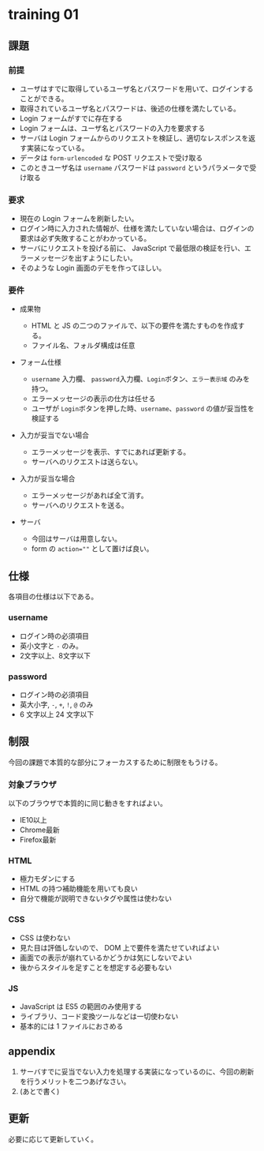 # training 01

## 課題

### 前提

- ユーザはすでに取得しているユーザ名とパスワードを用いて、ログインすることができる。
- 取得されているユーザ名とパスワードは、後述の仕様を満たしている。
- Login フォームがすでに存在する
- Login フォームは、ユーザ名とパスワードの入力を要求する
- サーバは Login フォームからのリクエストを検証し、適切なレスポンスを返す実装になっている。
 - データは `form-urlencoded` な POST リクエストで受け取る
 - このときユーザ名は `username` パスワードは `password` というパラメータで受け取る

### 要求

- 現在の Login フォームを刷新したい。
- ログイン時に入力された情報が、仕様を満たしていない場合は、ログインの要求は必ず失敗することがわかっている。
- サーバにリクエストを投げる前に、 JavaScript で最低限の検証を行い、エラーメッセージを出すようにしたい。
- そのような Login 画面のデモを作ってほしい。


### 要件

- 成果物
  - HTML と JS の二つのファイルで、以下の要件を満たすものを作成する。
  - ファイル名、フォルダ構成は任意

- フォーム仕様
  - `username` 入力欄、 `password`入力欄、`Login`ボタン、`エラー表示域` のみを持つ。
  - エラーメッセージの表示の仕方は任せる
  - ユーザが `Login`ボタンを押した時、`username`、`password` の値が妥当性を検証する

- 入力が妥当でない場合
  - エラーメッセージを表示、すでにあれば更新する。
  - サーバへのリクエストは送らない。

- 入力が妥当な場合
  - エラーメッセージがあれば全て消す。
  - サーバへのリクエストを送る。

- サーバ
  - 今回はサーバは用意しない。
  - form の `action=""` として置けば良い。


## 仕様

各項目の仕様は以下である。

### username

- ログイン時の必須項目
- 英小文字と `-` のみ。
- 2文字以上、8文字以下


### password

- ログイン時の必須項目
- 英大小字, `-`, `+`, `!`, `@` のみ
- 6 文字以上 24 文字以下


## 制限

今回の課題で本質的な部分にフォーカスするために制限をもうける。

### 対象ブラウザ

以下のブラウザで本質的に同じ動きをすればよい。

- IE10以上
- Chrome最新
- Firefox最新


### HTML

- 極力モダンにする
- HTML の持つ補助機能を用いても良い
- 自分で機能が説明できないタグや属性は使わない


### CSS

- CSS は使わない
- 見た目は評価しないので、 DOM 上で要件を満たせていればよい
- 画面での表示が崩れているかどうかは気にしないでよい
- 後からスタイルを足すことを想定する必要もない


### JS

- JavaScript は ES5 の範囲のみ使用する
- ライブラリ、コード変換ツールなどは一切使わない
- 基本的には 1 ファイルにおさめる


## appendix

1. サーバすでに妥当でない入力を処理する実装になっているのに、今回の刷新を行うメリットを二つあげなさい。
2. (あとで書く)


## 更新

必要に応じて更新していく。

